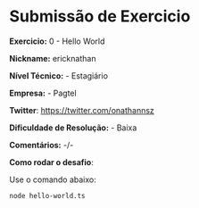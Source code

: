 # Submissão de Exercicio

**Exercicio:** 0 - Hello World

**Nickname:** ericknathan

**Nível Técnico:** - Estagiário

**Empresa:** - Pagtel

**Twitter**: https://twitter.com/onathannsz

**Dificuldade de Resolução:** - Baixa

**Comentários:** -/-

**Como rodar o desafio**:

Use o comando abaixo:
```bash
node hello-world.ts
```
